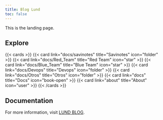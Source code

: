 ```yaml
---
title: Blog Lund
toc: false
---
```


This is the landing page.

## Explore

{{< cards >}}
  {{< card link="docs/savinotes" title="Savinotes" icon="folder" >}}
  {{< card link="docs/Red_Team" title="Red Team" icon="star" >}}
  {{< card link="docs/Blue_Team" title="Blue Team" icon="star" >}}
  {{< card link="docs/Devops" title="Devops" icon="folder" >}}
  {{< card link="docs/Otros" title="Otros" icon="folder" >}}
  {{< card link="docs" title="Docs" icon="book-open" >}}
  {{< card link="about" title="About" icon="user" >}}
{{< /cards >}}

## Documentation

For more information, visit [LUND BLOG](https://github.com/Lundhackerblog/Lundhackerblog.github.io).
